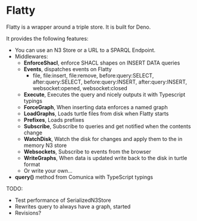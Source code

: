 # Flatty

Flatty is a wrapper around a triple store. It is built for Deno.

It provides the following features:

- You can use an N3 Store or a URL to a SPARQL Endpoint.
- Middlewares: 
  - __EnforceShacl__, enforce SHACL shapes on INSERT DATA queries
  - __Events__, dispatches events on Flatty
    - file, file:insert, file:remove, before:query:SELECT, after:query:SELECT, before:query:INSERT, after:query:INSERT, websocket:opened, websocket:closed
  - __Execute__, Executes the query and nicely outputs it with Typescript typings
  - __ForceGraph__, When inserting data enforces a named graph
  - __LoadGraphs__, Loads turtle files from disk when Flatty starts
  - __Prefixes__, Loads prefixes
  - __Subscribe__, Subscribe to queries and get notified when the contents change
  - __WatchDisk__, Watch the disk for changes and apply them to the in memory N3 store
  - __Websockets__, Subscribe to events from the browser
  - __WriteGraphs__, When data is updated write back to the disk in turtle format  
  - Or write your own...
- __query()__ method from Comunica with TypeScript typings

TODO:

- Test performance of SerializedN3Store
- Rewrites query to always have a graph, started
- Revisions?